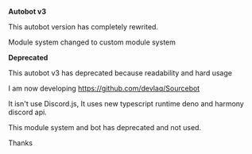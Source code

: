 **Autobot v3**

This autobot version has completely rewrited.

Module system changed to custom module system

**Deprecated**

This autobot v3 has deprecated because readability and hard usage

I am now developing https://github.com/devlaq/Sourcebot

It isn't use Discord.js, It uses new typescript runtime deno and harmony discord api.

This module system and bot has deprecated and not used.

Thanks
